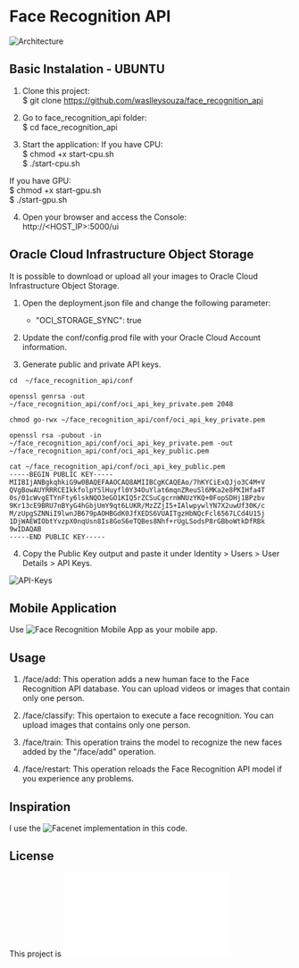 # Face Recognition API

![Architecture](docs/architecture.png)


## Basic Instalation - UBUNTU

1) Clone this project:<br />
  $ git clone https://github.com/waslleysouza/face_recognition_api

2) Go to face_recognition_api folder:<br />
  $ cd face_recognition_api

3) Start the application:
  If you have CPU:<br />
    $ chmod +x start-cpu.sh<br />
    $ ./start-cpu.sh

  If you have GPU:<br />
    $ chmod +x start-gpu.sh<br />
    $ ./start-gpu.sh

4) Open your browser and access the Console:<br />
  http://<HOST_IP>:5000/ui


## Oracle Cloud Infrastructure Object Storage

It is possible to download or upload all your images to Oracle Cloud Infrastructure Object Storage.

1) Open the deployment.json file and change the following parameter:
    - "OCI_STORAGE_SYNC": true

2) Update the conf/config.prod file with your Oracle Cloud Account information.

3) Generate public and private API keys.
```shell
cd  ~/face_recognition_api/conf

openssl genrsa -out ~/face_recognition_api/conf/oci_api_key_private.pem 2048

chmod go-rwx ~/face_recognition_api/conf/oci_api_key_private.pem

openssl rsa -pubout -in ~/face_recognition_api/conf/oci_api_key_private.pem -out ~/face_recognition_api/conf/oci_api_key_public.pem

cat ~/face_recognition_api/conf/oci_api_key_public.pem
-----BEGIN PUBLIC KEY-----
MIIBIjANBgkqhkiG9w0BAQEFAAOCAQ8AMIIBCgKCAQEAo/7hKYCiExQJjo3C4M+V
QVgBowAUYRRRCEIkkfolpYSlHuyfl0Y34OuYlat6mqnZReuSl6MKa2e8PKIHfa4T
0s/01cWvgETYnFty6lskNQO3eGO1KIQ5rZCSuCgcrnWNUzYKQ+0FopSDHj1BPzbv
9Kr13cE9BRU7nBYyG4hGbjUmY9qt6LUKR/MzZZjI5+IAlwpywlYN7X2uwUf30K/c
M/zUpgSZNNiI9lwnJB679pAOHBGdK0JfXEDS6VUAITgzHbNQcFcl6567LCd4U15j
1DjWAEWIObtYvzpX0nqUsn8Is8GoS6eTQBes8Nhf+rUgLSodsP8rGBboWtkDfRBk
9wIDAQAB
-----END PUBLIC KEY-----
```

4) Copy the Public Key output and paste it under Identity > Users > User Details > API Keys.

![API-Keys](docs/api-keys.png)


## Mobile Application

Use ![Face Recognition Mobile App](https://github.com/waslleysouza/face_recognition_mobile_app) as your mobile app.


## Usage

1) /face/add: This operation adds a new human face to the Face Recognition API database. You can upload videos or images that contain only one person.

2) /face/classify: This opertaion to execute a face recognition. You can upload images that contains only one person.

3) /face/train: This operation trains the model to recognize the new faces added by the "/face/add" operation.

4) /face/restart: This operation reloads the Face Recognition API model if you experience any problems.


## Inspiration

I use the ![Facenet](https://github.com/davidsandberg/facenet) implementation in this code.


## License

This project is ![MIT License](LICENSE.md)